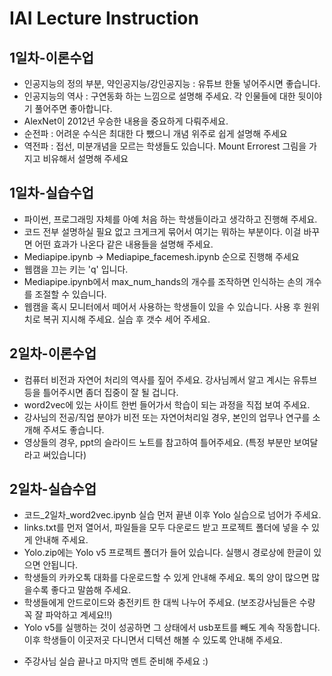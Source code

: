 # IAI Lecture Instruction
## 1일차-이론수업
- 인공지능의 정의 부분, 약인공지능/강인공지능 : 유튜브 한둘 넣어주시면 좋습니다.
- 인공지능의 역사 : 구연동화 하는 느낌으로 설명해 주세요. 각 인물들에 대한 뒷이야기 풀어주면 좋아합니다.
- AlexNet이 2012년 우승한 내용을 중요하게 다뤄주세요.
- 순전파 : 어려운 수식은 최대한 다 뺐으니 개념 위주로 쉽게 설명해 주세요
- 역전파 : 접선, 미분개념을 모르는 학생들도 있습니다. Mount Errorest 그림을 가지고 비유해서 설명해 주세요
## 1일차-실습수업
- 파이썬, 프로그래밍 자체를 아예 처음 하는 학생들이라고 생각하고 진행해 주세요. 
- 코드 전부 설명하실 필요 없고 크게크게 묶어서 여기는 뭐하는 부분이다. 이걸 바꾸면 어떤 효과가 나온다 같은 내용들을 설명해 주세요.
- Mediapipe.ipynb -> Mediapipe_facemesh.ipynb 순으로 진행해 주세요
- 웹캠을 끄는 키는 'q' 입니다.
- Mediapipe.ipynb에서 max_num_hands의 개수를 조작하면 인식하는 손의 개수를 조절할 수 있습니다.
- 웹캠을 혹시 모니터에서 떼어서 사용하는 학생들이 있을 수 있습니다. 사용 후 원위치로 복귀 지시해 주세요. 실습 후 갯수 세어 주세요.
## 2일차-이론수업
- 컴퓨터 비전과 자연어 처리의 역사를 짚어 주세요. 강사님께서 알고 계시는 유튜브 등을 틀어주시면 좀더 집중이 잘 될 겁니다.
- word2vec에 있는 사이트 한번 들어가서 학습이 되는 과정을 직접 보여 주세요.
- 강사님의 전공/직업 분야가 비전 또는 자연어처리일 경우, 본인의 업무나 연구를 소개해 주셔도 좋습니다.
- 영상들의 경우, ppt의 슬라이드 노트를 참고하여 틀어주세요. (특정 부분만 보여달라고 써있습니다)
## 2일차-실습수업
- 코드_2일차_word2vec.ipynb 실습 먼저 끝낸 이후 Yolo 실습으로 넘어가 주세요.
- links.txt를 먼저 열어서, 파일들을 모두 다운로드 받고 프로젝트 폴더에 넣을 수 있게 안내해 주세요.
- Yolo.zip에는 Yolo v5 프로젝트 폴더가 들어 있습니다. 실행시 경로상에 한글이 있으면 안됩니다.
- 학생들의 카카오톡 대화를 다운로드할 수 있게 안내해 주세요. 톡의 양이 많으면 많을수록 좋다고 말씀해 주세요.
- 학생들에게 안드로이드와 충전키트 한 대씩 나누어 주세요. (보조강사님들은 수량 꼭 잘 파악하고 계세요!!)
- Yolo v5를 실행하는 것이 성공하면 그 상태에서 usb포트를 빼도 계속 작동합니다. 이후 학생들이 이곳저곳 다니면서 디텍션 해볼 수 있도록 안내해 주세요.
* 주강사님 실습 끝나고 마지막 멘트 준비해 주세요 :)
